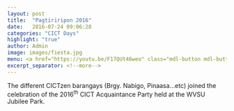 ```yaml
---
layout: post
title:  "Pagtiriripon 2016"
date:   2016-07-24 09:06:28
categories: "CICT Days"
highlight: "true"
author: Admin
image: images/fiesta.jpg
menu: <a href="https://youtu.be/F17QUt46weo" class="mdl-button mdl-button--icon mdl-js-button mdl-js-ripple-effect mdl-color--red"><svg class="icon-fab-video" enable-background="new 0 0 32 32" height="16px" version="1.1" viewBox="0 0 32 32" width="16px" x="0px" xml:space="preserve" xmlns="http://www.w3.org/2000/svg" xmlns:xlink="http://www.w3.org/1999/xlink" y="0px"><path d="M28.8,3.8c-1-0.3-6.9-0.6-12.8-0.6c-5.9,0-11.8,0.3-12.8,0.6C0.7,4.6,0,10.2,0,16s0.7,11.4,3.2,12.2c1,0.3,6.9,0.6,12.8,0.6 c5.9,0,11.8-0.3,12.8-0.6C31.3,27.4,32,21.8,32,16S31.3,4.7,28.8,3.8 M12.8,22.4V9.6l8.8,6.4L12.8,22.4z"></path></svg></a>
excerpt_separator: <!--more-->
---
```


The different CICTzen barangays (Brgy. Nabigo, Pinaasa...etc) joined the celebration of the 2016<sup>th</sup> CICT Acquaintance Party held at the WVSU Jubilee Park.
<!--more-->